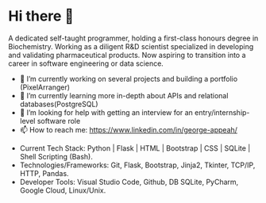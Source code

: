
# Hi there 👋

A dedicated self-taught programmer, holding a first-class honours degree in Biochemistry. Working as a diligent R&D scientist specialized in developing and validating pharmaceutical products. Now aspiring to transition into a career in software engineering or data science.
   
- 🔭 I’m currently working on several projects and building a portfolio (PixelArranger)
- 🌱 I’m currently learning more in-depth about APIs and relational databases(PostgreSQL)
- 🤔 I’m looking for help with getting an interview for an entry/internship-level software role
- 📫 How to reach me: https://www.linkedin.com/in/george-appeah/

* Current Tech Stack: Python | Flask | HTML | Bootstrap | CSS | SQLite | Shell Scripting (Bash).
* Technologies/Frameworks: Git, Flask, Bootstrap, Jinja2, Tkinter, TCP/IP, HTTP, Pandas.
* Developer Tools: Visual Studio Code, Github, DB SQLite, PyCharm, Google Cloud, Linux/Unix.

 

<!--
**gappeah/gappeah** is a ✨ _special_ ✨ repository because its `README.md` (this file) appears on your GitHub profile.

Here are some ideas to get you started:

- 🔭 I’m currently working on ...
- 🌱 I’m currently learning ...
- 👯 I’m looking to collaborate on ...
- 🤔 I’m looking for help with ...
- 💬 Ask me about ...
- 📫 How to reach me: ...
- 😄 Pronouns: ...
- ⚡ Fun fact: ...
-->
